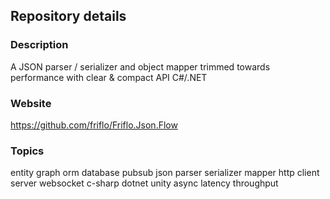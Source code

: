 
## Repository details

### Description
A JSON parser / serializer and object mapper trimmed towards performance with clear & compact API C#/.NET

### Website
https://github.com/friflo/Friflo.Json.Flow

### Topics

entity graph orm database pubsub json parser serializer mapper http client server websocket c-sharp dotnet unity async latency throughput